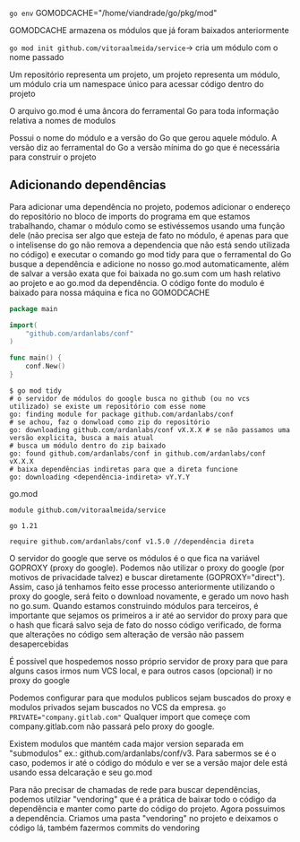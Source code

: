 `go env`
    GOMODCACHE="/home/viandrade/go/pkg/mod"

GOMODCACHE armazena os módulos que já foram baixados anteriormente

`go mod init github.com/vitoraalmeida/service`-> cria um módulo com o nome passado

Um repositório representa um projeto, um projeto representa um módulo, um módulo
cria um namespace único para acessar código dentro do projeto

O arquivo go.mod é uma âncora do ferramental Go para toda informação relativa
a nomes de modulos

Possui o nome do módulo e a versão do Go que gerou aquele módulo.
A versão diz ao ferramental do Go a versão mínima do go que é necessária para
construir o projeto

## Adicionando dependências
Para adicionar uma dependência no projeto, podemos adicionar o endereço do
repositório no bloco de imports do programa em que estamos trabalhando,
chamar o módulo como se estivéssemos usando uma função dele (não precisa ser
algo que esteja de fato no módulo, é apenas para que o intelisense do go não
remova a dependencia que não está sendo utilizada no código) e executar o comando
go mod tidy para que o ferramental do Go busque a dependência e adicione no
nosso go.mod automaticamente, além de salvar a versão exata que foi baixada
no go.sum com um hash relativo ao projeto e ao go.mod da dependência. 
O código fonte do modulo é baixado para nossa máquina e fica no GOMODCACHE

```go
package main

import(
    "github.com/ardanlabs/conf"
)

func main() {
    conf.New()
}

```

```
$ go mod tidy
# o servidor de módulos do google busca no github (ou no vcs utilizado) se existe um repositório com esse nome
go: finding module for package github.com/ardanlabs/conf 
# se achou, faz o donwload como zip do repositório
go: downloading github.com/ardanlabs/conf vX.X.X # se não passamos uma versão explicita, busca a mais atual
# busca um módulo dentro do zip baixado
go: found github.com/ardanlabs/conf in github.com/ardanlabs/conf vX.X.X
# baixa dependências indiretas para que a direta funcione
go: downloading <dependência-indireta> vY.Y.Y
```

go.mod
```
module github.com/vitoraalmeida/service

go 1.21

require github.com/ardanlabs/conf v1.5.0 //dependência direta
```

O servidor do google que serve os módulos é o que fica na variável
GOPROXY (proxy do google). Podemos não utilizar o proxy do google (por motivos
de privacidade talvez) e buscar diretamente (GOPROXY="direct"). Assim, caso 
já tenhamos feito esse processo anteriormente utilizando o proxy do google,
será feito o download novamente, e gerado um novo hash no go.sum. Quando estamos
construindo módulos para terceiros, é importante que sejamos os primeiros a 
ir até ao servidor do proxy para que o hash que ficará salvo seja de fato do 
nosso código verificado, de forma que alterações no código sem alteração de 
versão não passem desapercebidas

É possível que hospedemos nosso próprio servidor de proxy para que para alguns
casos irmos num VCS local, e para outros casos (opcional) ir no proxy do google

Podemos configurar para que modulos publicos sejam buscados do proxy e modulos 
privados sejam buscados no VCS da empresa.
`go PRIVATE="company.gitlab.com"`
Qualquer import que começe com company.gitlab.com não passará pelo proxy do google.

Existem modulos que mantém cada major version separada em "submodulos"
ex.: github.com/ardanlabs/conf/v3. Para sabermos se é o caso, podemos ir até o 
código do módulo e ver se a versão major dele está usando essa delcaração e seu
go.mod

Para não precisar de chamadas de rede para buscar dependências, podemos utilziar
"vendoring" que é a prática de baixar todo o código da dependência e manter
como parte do código do projeto. Agora possuimos a dependência. Criamos uma pasta
"vendoring" no projeto e deixamos o código lá, também fazermos commits do vendoring
